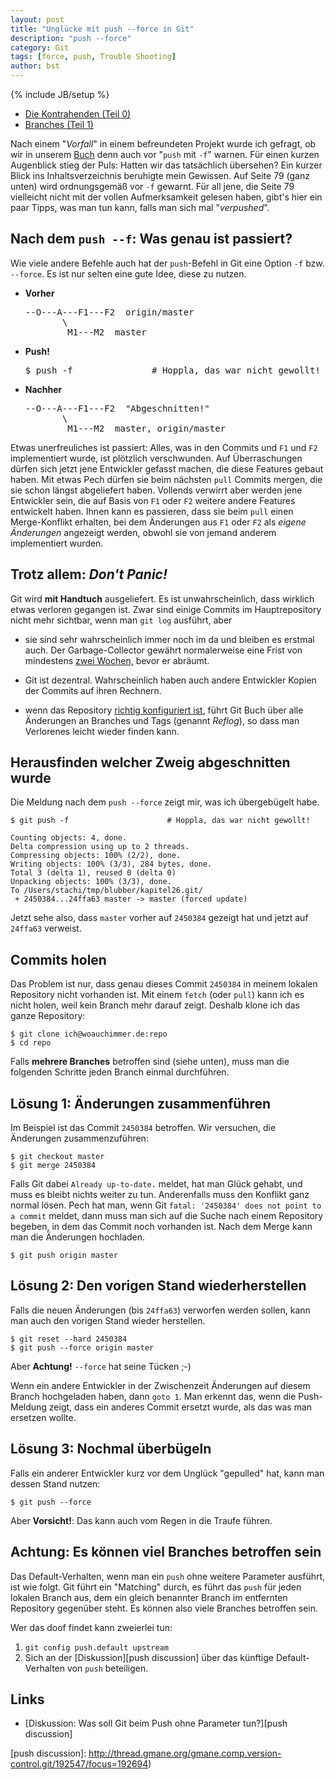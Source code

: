 ```yaml
---
layout: post
title: "Unglücke mit push --force in Git"
description: "push --force"
category: Git
tags: [force, push, Trouble Shooting]
author: bst
---
```

{% include JB/setup %}

 * [Die Kontrahenden (Teil 0)](/git/2012/08/07/git-vs-mercurial)
 * [Branches (Teil 1)](/git/2012/08/25/git-vs-mercurial-teil-1-branches)


Nach einem "*Vorfall*" in einem befreundeten Projekt wurde ich gefragt,
ob wir in unserem [Buch](/git-buch) denn auch vor "`push` mit `-f`" warnen.
Für einen kurzen Augenblick stieg der Puls:
Hatten wir das tatsächlich übersehen?
Ein kurzer Blick ins Inhaltsverzeichnis beruhigte mein Gewissen.
Auf Seite 79 (ganz unten) wird ordnungsgemäß vor `-f` gewarnt.
Für all jene, die Seite 79 vielleicht nicht mit der vollen Aufmerksamkeit
gelesen haben, gibt's hier ein paar Tipps, was man tun kann, falls 
man sich mal "*verpushed*".

Nach dem `push --f`: Was genau ist passiert?
--------------------------------------------

Wie viele andere Befehle auch hat der `push`-Befehl in Git eine Option `-f` 
bzw. `--force`. Es ist nur selten eine gute Idee, diese zu nutzen. 

 * **Vorher**
   <pre>
   --O---A---F1---F2  origin/master
          \
           M1---M2  master   
   </pre>
   
 * **Push!**

   <pre>$ push -f               # Hoppla, das war nicht gewollt!</pre>

 * **Nachher**
   <pre>
   --O---A---F1---F2  "Abgeschnitten!"
          \
           M1---M2  master, origin/master   
   </pre>

Etwas unerfreuliches ist passiert:
Alles, was in den Commits und `F1` und `F2`
implementiert wurde, ist plötzlich verschwunden.
Auf Überraschungen dürfen sich jetzt jene Entwickler gefasst machen,
die diese Features gebaut haben. Mit etwas Pech dürfen sie beim nächsten
`pull` Commits mergen, die sie schon längst abgeliefert haben.
Vollends verwirrt aber werden jene Entwickler sein,
die auf Basis von `F1` oder `F2` weitere andere Features entwickelt haben.
Ihnen kann es passieren, dass sie beim `pull` einen Merge-Konflikt erhalten,
bei dem Änderungen aus `F1` oder `F2` als *eigene Änderungen* angezeigt werden,
obwohl sie von jemand anderem implementiert wurden.

Trotz allem: *Don't Panic!*
---------------------------

Git wird **mit Handtuch** ausgeliefert. 
Es ist unwahrscheinlich, dass wirklich etwas verloren gegangen ist.
Zwar sind einige Commits im Hauptrepository nicht mehr sichtbar,
wenn man `git log` ausführt, aber

 * sie sind sehr wahrscheinlich immer noch im da 
   und bleiben es erstmal auch. Der Garbage-Collector 
   gewährt normalerweise eine Frist von mindestens 
   [zwei Wochen,](/git/2012/05/28/wer-hat-angst-vor-dem-garbage-collector/) 
   bevor er abräumt.
   
 * Git ist dezentral. Wahrscheinlich haben auch andere Entwickler
   Kopien der Commits auf ihren Rechnern.
   
 * wenn das Repository
   [richtig konfiguriert ist](/git/2012/05/09/reflog-fuer-bare-repositorys-in-git-einrichten/),
   führt Git Buch über alle Änderungen an Branches und Tags (genannt *Reflog*),
   so dass man Verlorenes leicht wieder finden kann.
   
Herausfinden welcher Zweig abgeschnitten wurde
----------------------------------------------

Die Meldung nach dem `push --force` zeigt mir, was ich übergebügelt habe.

	$ git push -f                      # Hoppla, das war nicht gewollt!
	
	Counting objects: 4, done.
	Delta compression using up to 2 threads.
	Compressing objects: 100% (2/2), done.
	Writing objects: 100% (3/3), 284 bytes, done.
	Total 3 (delta 1), reused 0 (delta 0)
	Unpacking objects: 100% (3/3), done.
	To /Users/stachi/tmp/blubber/kapitel26.git/
	 + 2450384...24ffa63 master -> master (forced update)

Jetzt sehe also, dass `master` vorher auf `2450384` gezeigt hat
und jetzt auf `24ffa63` verweist.

Commits holen
-------------

Das Problem ist nur, dass genau dieses Commit `2450384` in meinem lokalen
Repository nicht vorhanden ist. Mit einem `fetch` (oder `pull`) 
kann ich es nicht holen, weil kein Branch mehr darauf zeigt.
Deshalb klone ich das ganze Repository:

	$ git clone ich@woauchimmer.de:repo
	$ cd repo

Falls **mehrere Branches** betroffen sind (siehe unten), 
muss man die folgenden Schritte jeden Branch einmal durchführen.

Lösung 1: Änderungen zusammenführen
-----------------------------------

Im Beispiel ist das Commit `2450384` betroffen. Wir versuchen, die
Änderungen zusammenzuführen:

	$ git checkout master
	$ git merge 2450384

Falls Git dabei `Already up-to-date.` meldet, hat man Glück gehabt,
und muss es bleibt nichts weiter zu tun.
Anderenfalls muss den Konflikt ganz normal lösen.
Pech hat man, wenn Git
`fatal: '2450384' does not point to a commit` meldet, dann muss man
sich auf die Suche nach einem Repository begeben, in dem das Commit
noch vorhanden ist. Nach dem Merge kann man die Änderungen hochladen.

	$ git push origin master

Lösung 2: Den vorigen Stand wiederherstellen
--------------------------------------------

Falls die neuen Änderungen (bis `24ffa63`) verworfen werden sollen,
kann man auch den vorigen Stand wieder herstellen.

	$ git reset --hard 2450384
	$ git push --force origin master

Aber **Achtung!** `--force` hat seine Tücken ;-)

Wenn ein andere Entwickler in der Zwischenzeit Änderungen
auf diesem Branch hochgeladen haben, dann `goto 1`.
Man erkennt das, wenn die Push-Meldung zeigt, dass ein
anderes Commit ersetzt wurde, als das was man ersetzen wollte.

Lösung 3: Nochmal überbügeln
----------------------------

Falls ein anderer Entwickler kurz vor dem Unglück "gepulled"
hat, kann man dessen Stand nutzen:

	$ git push --force

Aber **Vorsicht!**: Das kann auch vom Regen in die Traufe führen.

Achtung: Es können viel Branches betroffen sein
-----------------------------------------------

Das Default-Verhalten, wenn man ein `push` ohne weitere Parameter
ausführt, ist wie folgt. Git führt ein "Matching" durch,
es führt das `push` für jeden lokalen Branch aus, 
dem ein gleich benannter Branch im entfernten Repository gegenüber steht.
Es können also viele Branches betroffen sein.

Wer das doof findet kann zweierlei tun: 

 1. `git config push.default upstream`
 2. Sich an der [Diskussion][push discussion]
    über das künftige Default-Verhalten von `push` beteiligen.

Links
-----

 * [Diskussion: Was soll Git beim Push ohne Parameter tun?][push discussion]

[push discussion]: http://thread.gmane.org/gmane.comp.version-control.git/192547/focus=192694)
